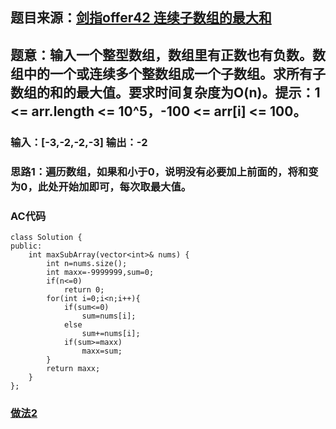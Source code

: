 ## 题目来源：[剑指offer42 连续子数组的最大和](https://leetcode-cn.com/problems/lian-xu-zi-shu-zu-de-zui-da-he-lcof/)

## 题意：输入一个整型数组，数组里有正数也有负数。数组中的一个或连续多个整数组成一个子数组。求所有子数组的和的最大值。要求时间复杂度为O(n)。提示：1 <= arr.length <= 10^5，-100 <= arr[i] <= 100。

### 输入：[-3,-2,-2,-3] 输出：-2

### 思路1：遍历数组，如果和小于0，说明没有必要加上前面的，将和变为0，此处开始加即可，每次取最大值。

### AC代码
```
class Solution {
public:
    int maxSubArray(vector<int>& nums) {
        int n=nums.size();
        int maxx=-9999999,sum=0;
        if(n<=0)
            return 0;
        for(int i=0;i<n;i++){
            if(sum<=0)
                sum=nums[i];
            else
                sum+=nums[i];
            if(sum>=maxx)
                maxx=sum;
        }
        return maxx;
    }
};
```
### [做法2](https://blog.csdn.net/ZCY19990813/article/details/100932027)
